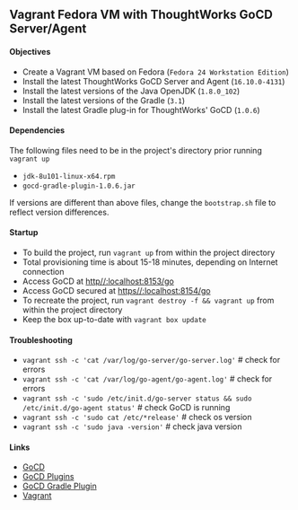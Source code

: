 ## Vagrant Fedora VM with ThoughtWorks GoCD Server/Agent

#### Objectives

-   Create a Vagrant VM based on Fedora (`Fedora 24 Workstation Edition`)
-   Install the latest ThoughtWorks GoCD Server and Agent (`16.10.0-4131`)
-   Install the latest versions of the Java OpenJDK (`1.8.0_102`)
-   Install the latest versions of the Gradle (`3.1`)
-   Install the latest Gradle plug-in for ThoughtWorks' GoCD (`1.0.6`)

#### Dependencies

The following files need to be in the project's directory prior running `vagrant up`

-   `jdk-8u101-linux-x64.rpm`
-   `gocd-gradle-plugin-1.0.6.jar`

If versions are different than above files, change the `bootstrap.sh` file to reflect version differences.

#### Startup

-   To build the project, run `vagrant up` from within the project directory
-   Total provisioning time is about 15-18 minutes, depending on Internet connection
-   Access GoCD at [http//:localhost:8153/go](http//:localhost:8153/go)
-   Access GoCD secured at [https//:localhost:8154/go](https//:localhost:8154/go)
-   To recreate the project, run `vagrant destroy -f && vagrant up` from within the project directory
-   Keep the box up-to-date with `vagrant box update`

#### Troubleshooting

-   `vagrant ssh -c 'cat /var/log/go-server/go-server.log'` # check for errors
-   `vagrant ssh -c 'cat /var/log/go-agent/go-agent.log'` # check for errors
-   `vagrant ssh -c 'sudo /etc/init.d/go-server status && sudo /etc/init.d/go-agent status'` # check GoCD is running
-   `vagrant ssh -c 'sudo cat /etc/*release'` # check os version
-   `vagrant ssh -c 'sudo java -version'` # check java version

#### Links

-   [GoCD](https://www.go.cd/)
-   [GoCD Plugins](https://www.go.cd/plugins/)
-   [GoCD Gradle Plugin](https://github.com/jmnarloch/gocd-gradle-plugin)
-   [Vagrant](https://github.com/mitchellh/vagrant)
